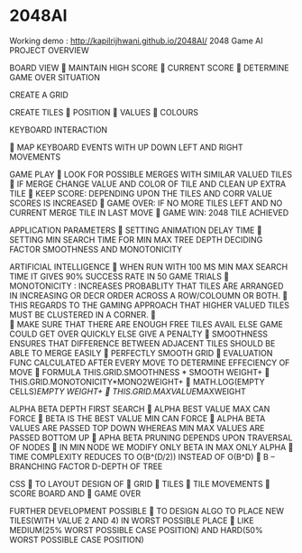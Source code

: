 # 2048AI
Working demo : http://kapilrijhwani.github.io/2048AI/
2048 Game AI
PROJECT OVERVIEW

BOARD VIEW
  	MAINTAIN HIGH SCORE
  	CURRENT SCORE
  	DETERMINE GAME OVER SITUATION

CREATE A GRID

CREATE TILES
  	POSITION
  	VALUES
  	COLOURS

KEYBOARD INTERACTION
 
  	MAP KEYBOARD EVENTS WITH UP DOWN LEFT AND RIGHT MOVEMENTS

GAME PLAY
  	LOOK FOR POSSIBLE MERGES WITH SIMILAR VALUED TILES
  	IF MERGE CHANGE VALUE AND COLOR OF TILE AND CLEAN UP EXTRA TILE
  	KEEP SCORE: DEPENDING UPON THE TILES AND CORR VALUE SCORES IS INCREASED
  	GAME OVER: IF NO MORE TILES LEFT AND NO CURRENT MERGE TILE IN LAST MOVE
  	GAME WIN: 2048 TILE ACHIEVED

APPLICATION PARAMETERS
  	SETTING ANIMATION DELAY TIME
  	SETTING MIN SEARCH TIME FOR MIN MAX TREE DEPTH DECIDING FACTOR
  SMOOTHNESS AND MONOTONICITY

ARTIFICIAL INTELLIGENCE
  	WHEN RUN WITH 100 MS MIN MAX SEARCH TIME IT GIVES 90% SUCCESS RATE IN 50 GAME TRIALS
  	MONOTONICITY :  INCREASES PROBABLITY THAT TILES ARE ARRANGED IN INCREASING OR DECR ORDER ACROSS A ROW/COLOUMN OR BOTH.
  	THIS REGARDS TO THE GAMING APPROACH THAT HIGHER VALUED TILES MUST BE CLUSTERED IN A CORNER.
  	 
  	MAKE SURE THAT THERE ARE ENOUGH FREE TILES AVAIL ELSE GAME COULD GET OVER QUICKLY ELSE GIVE A PENALTY
  	SMOOTHNESS ENSURES THAT DIFFERENCE BETWEEN ADJACENT TILES SHOULD BE ABLE TO  MERGE EASILY
  	 PERFECTLY SMOOTH GRID 
  	EVALUATION FUNC CALCULATED AFTER EVERY MOVE TO DETERMINE EFFECIENCY OF MOVE
  	FORMULA THIS.GRID.SMOOTHNESS * SMOOTH WEIGHT+
  	                    THIS.GRID.MONOTONICITY*MONO2WEIGHT+
  	 	       MATH.LOG(EMPTY CELLS)*EMPTY WEIGHT+
  		      THIS.GRID.MAXVALUE*MAXWEIGHT


ALPHA BETA DEPTH FIRST SEARCH
  	ALPHA BEST VALUE MAX CAN FORCE
  	BETA IS THE BEST VALUE MIN CAN FORCE
  	ALPHA BETA VALUES ARE PASSED TOP DOWN WHEREAS MIN MAX VALUES ARE PASSED BOTTOM UP
  	APHA BETA PRUNING DEPENDS UPON TRAVERSAL OF NODES
  	IN MIN NODE WE MODIFY ONLY BETA IN MAX ONLY ALPHA
  	TIME COMPLEXITY REDUCES TO O(B^(D/2)) INSTEAD OF O(B^D) 
  	B – BRANCHING FACTOR D-DEPTH OF TREE

CSS
  	TO LAYOUT DESIGN OF
  	GRID 
  	TILES
  	TILE MOVEMENTS
  	SCORE BOARD AND 
  	GAME OVER

FURTHER DEVELOPMENT POSSIBLE
  	TO DESIGN ALGO TO PLACE NEW TILES(WITH VALUE 2 AND 4) IN WORST POSSIBLE PLACE
  	LIKE MEDIUM(25% WORST POSSIBLE CASE POSITION) AND HARD(50% WORST POSSIBLE CASE POSITION)
